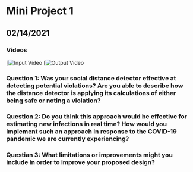 # Mini Project 1 
## 02/14/2021

### Videos
[![Input Video](https://youtu.be/nzTFi8NSLrs)
[![Output Video](https://youtu.be/R-tN1-g5HKk)

### Question 1: Was your social distance detector effective at detecting potential violations? Are you able to describe how the distance detector is applying its calculations of either being safe or noting a violation?

### Question 2: Do you think this approach would be effective for estimating new infections in real time? How would you implement such an approach in response to the COVID-19 pandemic we are currently experiencing?
 
### Questian 3: What limitations or improvements might you include in order to improve your proposed design?
